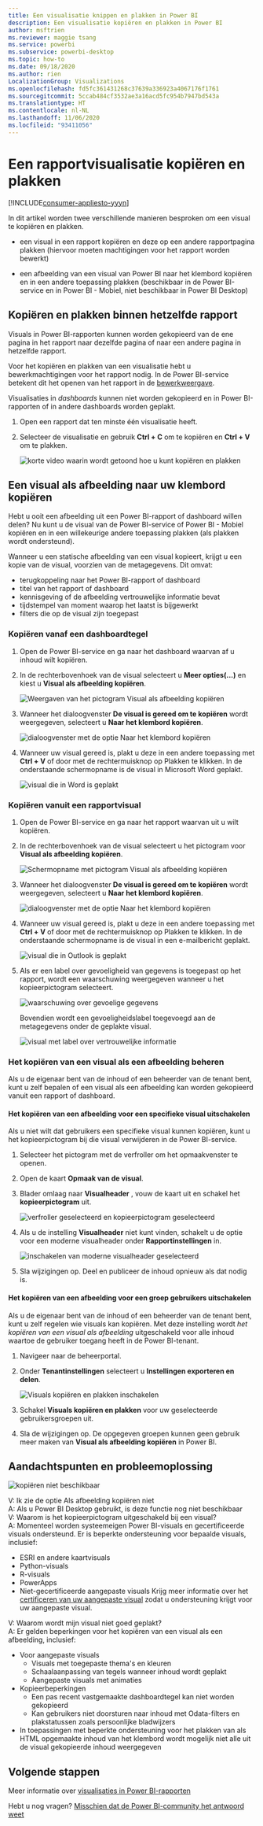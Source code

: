 ```yaml
---
title: Een visualisatie knippen en plakken in Power BI
description: Een visualisatie kopiëren en plakken in Power BI
author: msftrien
ms.reviewer: maggie tsang
ms.service: powerbi
ms.subservice: powerbi-desktop
ms.topic: how-to
ms.date: 09/18/2020
ms.author: rien
LocalizationGroup: Visualizations
ms.openlocfilehash: fd5fc361431268c37639a336923a4067176f1761
ms.sourcegitcommit: 5ccab484cf3532ae3a16acd5fc954b7947bd543a
ms.translationtype: HT
ms.contentlocale: nl-NL
ms.lasthandoff: 11/06/2020
ms.locfileid: "93411056"
---
```

# <a name="copy-and-paste-a-report-visualization"></a>Een rapportvisualisatie kopiëren en plakken

[!INCLUDE[consumer-appliesto-yyyn](../includes/consumer-appliesto-yyyn.md)]

In dit artikel worden twee verschillende manieren besproken om een visual te kopiëren en plakken. 
* een visual in een rapport kopiëren en deze op een andere rapportpagina plakken (hiervoor moeten machtigingen voor het rapport worden bewerkt)

* een afbeelding van een visual van Power BI naar het klembord kopiëren en in een andere toepassing plakken (beschikbaar in de Power BI-service en in Power BI - Mobiel, niet beschikbaar in Power BI Desktop)

## <a name="copy-and-paste-within-the-same-report"></a>Kopiëren en plakken binnen hetzelfde rapport
Visuals in Power BI-rapporten kunnen worden gekopieerd van de ene pagina in het rapport naar dezelfde pagina of naar een andere pagina in hetzelfde rapport. 

Voor het kopiëren en plakken van een visualisatie hebt u bewerkmachtigingen voor het rapport nodig. In de Power BI-service betekent dit het openen van het rapport in de [bewerkweergave](../consumer/end-user-reading-view.md). 

Visualisaties in *dashboards* kunnen niet worden gekopieerd en in Power BI-rapporten of in andere dashboards worden geplakt.

1. Open een rapport dat ten minste één visualisatie heeft.  

2. Selecteer de visualisatie en gebruik **Ctrl + C** om te kopiëren en **Ctrl + V** om te plakken.      

   ![korte video waarin wordt getoond hoe u kunt kopiëren en plakken](media/power-bi-visualization-copy-paste/copypasteviznew.gif)


## <a name="copy-a-visual-as-an-image-to-your-clipboard"></a>Een visual als afbeelding naar uw klembord kopiëren

Hebt u ooit een afbeelding uit een Power BI-rapport of dashboard willen delen? Nu kunt u de visual van de Power BI-service of Power BI - Mobiel kopiëren en in een willekeurige andere toepassing plakken (als plakken wordt ondersteund). 

Wanneer u een statische afbeelding van een visual kopieert, krijgt u een kopie van de visual, voorzien van de metagegevens. Dit omvat:
* terugkoppeling naar het Power BI-rapport of dashboard
* titel van het rapport of dashboard
* kennisgeving of de afbeelding vertrouwelijke informatie bevat
* tijdstempel van moment waarop het laatst is bijgewerkt
* filters die op de visual zijn toegepast

### <a name="copy-from-a-dashboard-tile"></a>Kopiëren vanaf een dashboardtegel

1. Open de Power BI-service en ga naar het dashboard waarvan af u inhoud wilt kopiëren.

2. In de rechterbovenhoek van de visual selecteert u **Meer opties(...)** en kiest u **Visual als afbeelding kopiëren**. 

    ![Weergaven van het pictogram Visual als afbeelding kopiëren](media/power-bi-visualization-copy-paste/power-bi-copy-dashboard.png)

3. Wanneer het dialoogvenster **De visual is gereed om te kopiëren** wordt weergegeven, selecteert u **Naar het klembord kopiëren**.

    ![dialoogvenster met de optie Naar het klembord kopiëren](media/power-bi-visualization-copy-paste/power-bi-copied.png)

4. Wanneer uw visual gereed is, plakt u deze in een andere toepassing met **Ctrl + V** of door met de rechtermuisknop op Plakken te klikken. In de onderstaande schermopname is de visual in Microsoft Word geplakt. 

    ![visual die in Word is geplakt](media/power-bi-visualization-copy-paste/power-bi-paste-word.png)

### <a name="copy-from-a-report-visual"></a>Kopiëren vanuit een rapportvisual 

1. Open de Power BI-service en ga naar het rapport waarvan uit u wilt kopiëren.

2. In de rechterbovenhoek van de visual selecteert u het pictogram voor **Visual als afbeelding kopiëren**. 

    ![Schermopname met pictogram Visual als afbeelding kopiëren](media/power-bi-visualization-copy-paste/power-bi-copy-icon.png)

3. Wanneer het dialoogvenster **De visual is gereed om te kopiëren** wordt weergegeven, selecteert u **Naar het klembord kopiëren**.

    ![dialoogvenster met de optie Naar het klembord kopiëren](media/power-bi-visualization-copy-paste/power-bi-copied.png)


4. Wanneer uw visual gereed is, plakt u deze in een andere toepassing met **Ctrl + V** of door met de rechtermuisknop op Plakken te klikken. In de onderstaande schermopname is de visual in een e-mailbericht geplakt.

    ![visual die in Outlook is geplakt](media/power-bi-visualization-copy-paste/power-bi-copy-email.png)

5. Als er een label over gevoeligheid van gegevens is toegepast op het rapport, wordt een waarschuwing weergegeven wanneer u het kopieerpictogram selecteert.  

    ![waarschuwing over gevoelige gegevens](media/power-bi-visualization-copy-paste/power-bi-sensitive.png)

    Bovendien wordt een gevoeligheidslabel toegevoegd aan de metagegevens onder de geplakte visual. 

    ![visual met label over vertrouwelijke informatie](media/power-bi-visualization-copy-paste/power-bi-confidential.png)

### <a name="manage-use-of-copying-a-visual-as-an-image"></a>Het kopiëren van een visual als een afbeelding beheren
Als u de eigenaar bent van de inhoud of een beheerder van de tenant bent, kunt u zelf bepalen of een visual als een afbeelding kan worden gekopieerd vanuit een rapport of dashboard.

#### <a name="disable-copy-as-an-image-for-a-specific-visual"></a>Het kopiëren van een afbeelding voor een specifieke visual uitschakelen
Als u niet wilt dat gebruikers een specifieke visual kunnen kopiëren, kunt u het kopieerpictogram bij die visual verwijderen in de Power BI-service.    
1. Selecteer het pictogram met de verfroller om het opmaakvenster te openen. 

1. Open de kaart **Opmaak van de visual**.
1. Blader omlaag naar **Visualheader** , vouw de kaart uit en schakel het **kopieerpictogram** uit.

    ![verfroller geselecteerd en kopieerpictogram geselecteerd](media/power-bi-visualization-copy-paste/power-bi-visual-header.png)

1. Als u de instelling **Visualheader** niet kunt vinden, schakelt u de optie voor een moderne visualheader onder **Rapportinstellingen** in. 

    ![inschakelen van moderne visualheader geselecteerd](media/power-bi-visualization-copy-paste/power-bi-use-modern.png)

1. Sla wijzigingen op. Deel en publiceer de inhoud opnieuw als dat nodig is.

#### <a name="disable-copy-as-an-image-for-a-group-of-users"></a>Het kopiëren van een afbeelding voor een groep gebruikers uitschakelen

Als u de eigenaar bent van de inhoud of een beheerder van de tenant bent, kunt u zelf regelen wie visuals kan kopiëren. Met deze instelling wordt *het kopiëren van een visual als afbeelding* uitgeschakeld voor alle inhoud waartoe de gebruiker toegang heeft in de Power BI-tenant.
  
1. Navigeer naar de beheerportal.

1. Onder **Tenantinstellingen** selecteert u **Instellingen exporteren en delen**. 

    ![Visuals kopiëren en plakken inschakelen](media/power-bi-visualization-copy-paste/power-bi-enable.png)

1. Schakel **Visuals kopiëren en plakken** voor uw geselecteerde gebruikersgroepen uit. 

1. Sla de wijzigingen op. De opgegeven groepen kunnen geen gebruik meer maken van **Visual als afbeelding kopiëren** in Power BI. 
  

## <a name="considerations-and-troubleshooting"></a>Aandachtspunten en probleemoplossing

   ![kopiëren niet beschikbaar](media/power-bi-visualization-copy-paste/power-bi-copy-grey.png)


V: Ik zie de optie Als afbeelding kopiëren niet    
A: Als u Power BI Desktop gebruikt, is deze functie nog niet beschikbaar    
V: Waarom is het kopieerpictogram uitgeschakeld bij een visual?    
A: Momenteel worden systeemeigen Power BI-visuals en gecertificeerde visuals ondersteund. Er is beperkte ondersteuning voor bepaalde visuals, inclusief: 
- ESRI en andere kaartvisuals 
- Python-visuals 
- R-visuals 
- PowerApps 
- Niet-gecertificeerde aangepaste visuals Krijg meer informatie over het [certificeren van uw aangepaste visual](../developer/visuals/power-bi-custom-visuals-certified.md) zodat u ondersteuning krijgt voor uw aangepaste visual. 


V: Waarom wordt mijn visual niet goed geplakt?    
A: Er gelden beperkingen voor het kopiëren van een visual als een afbeelding, inclusief: 
- Voor aangepaste visuals 
    - Visuals met toegepaste thema's en kleuren 
    - Schaalaanpassing van tegels wanneer inhoud wordt geplakt 
    - Aangepaste visuals met animaties 
- Kopieerbeperkingen 
    - Een pas recent vastgemaakte dashboardtegel kan niet worden gekopieerd 
    - Kan gebruikers niet doorsturen naar inhoud met Odata-filters en plakstatussen zoals persoonlijke bladwijzers 
- In toepassingen met beperkte ondersteuning voor het plakken van als HTML opgemaakte inhoud van het klembord wordt mogelijk niet alle uit de visual gekopieerde inhoud weergegeven 



## <a name="next-steps"></a>Volgende stappen
Meer informatie over [visualisaties in Power BI-rapporten](power-bi-report-visualizations.md)

Hebt u nog vragen? [Misschien dat de Power BI-community het antwoord weet](https://community.powerbi.com/)

